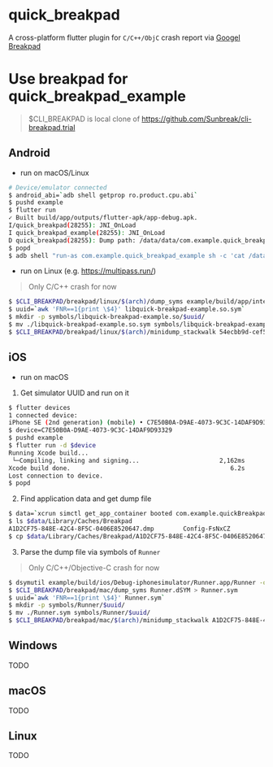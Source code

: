 # quick_breakpad

A cross-platform flutter plugin for `C/C++/ObjC` crash report via [Googel Breakpad](https://chromium.googlesource.com/breakpad/breakpad)

# Use breakpad for quick_breakpad_example

> $CLI_BREAKPAD is local clone of https://github.com/Sunbreak/cli-breakpad.trial

## Android

- run on macOS/Linux

```sh
# Device/emulator connected
$ android_abi=`adb shell getprop ro.product.cpu.abi`
$ pushd example
$ flutter run
✓ Built build/app/outputs/flutter-apk/app-debug.apk.
I/quick_breakpad(28255): JNI_OnLoad
I quick_breakpad_example(28255): JNI_OnLoad
D quick_breakpad(28255): Dump path: /data/data/com.example.quick_breakpad_example/cache/54ecbb9d-cef5-4fa9-5b6869b2-198bc87e.dmp
$ popd
$ adb shell "run-as com.example.quick_breakpad_example sh -c 'cat /data/data/com.example.quick_breakpad_example/cache/breakpad/54ecbb9d-cef5-4fa9-5b6869b2-198bc87e.dmp'" >| 54ecbb9d-cef5-4fa9-5b6869b2-198bc87e.dmp
```

- run on Linux (e.g. https://multipass.run/)

> Only C/C++ crash for now

```sh
$ $CLI_BREAKPAD/breakpad/linux/$(arch)/dump_syms example/build/app/intermediates/cmake/debug/obj/${android_abi}/libquick-breakpad-example.so > libquick-breakpad-example.so.sym
$ uuid=`awk 'FNR==1{print \$4}' libquick-breakpad-example.so.sym`
$ mkdir -p symbols/libquick-breakpad-example.so/$uuid/
$ mv ./libquick-breakpad-example.so.sym symbols/libquick-breakpad-example.so/$uuid/
$ $CLI_BREAKPAD/breakpad/linux/$(arch)/minidump_stackwalk 54ecbb9d-cef5-4fa9-5b6869b2-198bc87e.dmp symbols/ > libquick-breakpad-example.so.log
```

## iOS

- run on macOS

1. Get simulator UUID and run on it

```sh
$ flutter devices
1 connected device:
iPhone SE (2nd generation) (mobile) • C7E50B0A-D9AE-4073-9C3C-14DAF9D93329 • ios        • com.apple.CoreSimulator.SimRuntime.iOS-14-5 (simulator)
$ device=C7E50B0A-D9AE-4073-9C3C-14DAF9D93329
$ pushd example
$ flutter run -d $device
Running Xcode build...                                                  
 └─Compiling, linking and signing...                      2,162ms
Xcode build done.                                            6.2s
Lost connection to device.
$ popd
```

2. Find application data and get dump file

```sh
$ data=`xcrun simctl get_app_container booted com.example.quickBreakpadExample data`
$ ls $data/Library/Caches/Breakpad
A1D2CF75-848E-42C4-8F5C-0406E8520647.dmp        Config-FsNxCZ
$ cp $data/Library/Caches/Breakpad/A1D2CF75-848E-42C4-8F5C-0406E8520647.dmp .
```

3. Parse the dump file via symbols of `Runner`

> Only C/C++/Objective-C crash for now

```sh
$ dsymutil example/build/ios/Debug-iphonesimulator/Runner.app/Runner -o Runner.dSYM
$ $CLI_BREAKPAD/breakpad/mac/dump_syms Runner.dSYM > Runner.sym
$ uuid=`awk 'FNR==1{print \$4}' Runner.sym`
$ mkdir -p symbols/Runner/$uuid/
$ mv ./Runner.sym symbols/Runner/$uuid/
$ $CLI_BREAKPAD/breakpad/mac/$(arch)/minidump_stackwalk A1D2CF75-848E-42C4-8F5C-0406E8520647.dmp symbols > Runner.log
```

## Windows

TODO

## macOS

TODO

## Linux

TODO